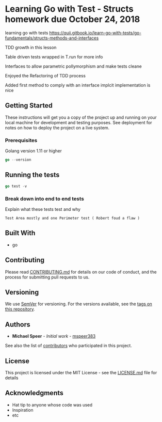 # Learning Go with Test - Structs homework due October 24, 2018

learning go with tests
https://quii.gitbook.io/learn-go-with-tests/go-fundamentals/structs-methods-and-interfaces

TDD growth in this lesson

Table driven tests wrapped in T.run for more info

Interfaces to allow parametric pollymorphism and make tests cleane

Enjoyed the Refactoring of TDD  process 

Added first method  to comply with an interface  implcit implementation is nice



## Getting Started

These instructions will get you a copy of the project up and running on your local machine for development and testing purposes. See deployment for notes on how to deploy the project on a live system.

### Prerequisites

Golang version 1.11 or higher

```go
go --version
```

## Running the tests

```go
go test -v
```

### Break down into end to end tests

Explain what these tests test and why

```text
Test Area mostly and one Perimeter test ( Robert foud a flaw )
```

## Built With

* go

## Contributing

Please read [CONTRIBUTING.md](CONTRIBUTING.md) for details on our code of conduct, and the process for submitting pull requests to us.

## Versioning

We use [SemVer](http://semver.org/) for versioning. For the versions available, see the [tags on this repository](https://github.com/your/project/tags). 

## Authors

* **Michael Speer** - *Initial work* - [mspeer383](https://github.com/mspeer383)

See also the list of [contributors](https://github.com/your/project/contributors) who participated in this project.

## License

This project is licensed under the MIT License - see the [LICENSE.md](LICENSE.md) file for details

## Acknowledgments

* Hat tip to anyone whose code was used
* Inspiration
* etc
